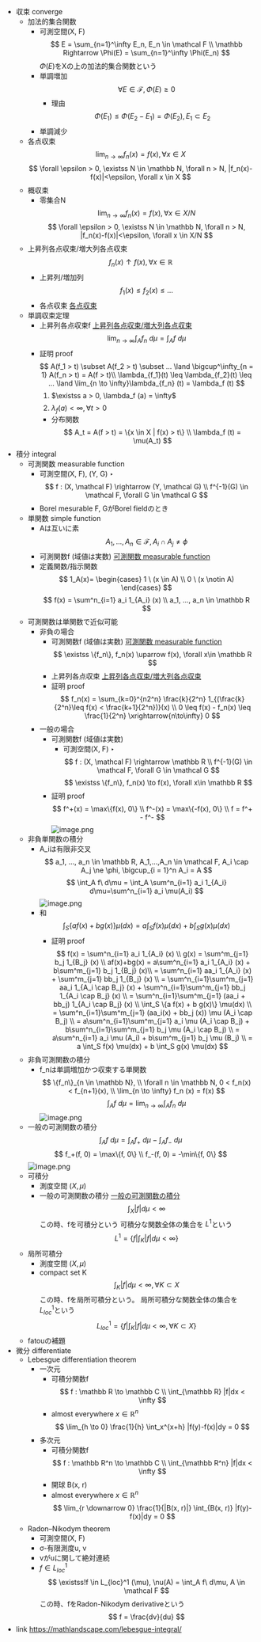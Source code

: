 - 収束 converge
    - 加法的集合関数
        - 可測空間(X, F)
        $$
        E = \sum_{n=1}^\infty E_n, E_n \in \mathcal F \\ \mathbb Rightarrow \Phi(E) = \sum_{n=1}^\infty \Phi(E_n) 
        $$
        $\Phi(E)$をXの上の加法的集合関数という
        - 単調増加
            $$
            \forall E \in \mathcal F, \Phi(E) \geq 0
            $$
            - 理由
                $$
                \Phi(E_1) \leq \Phi(E_2 - E_1) = \Phi(E_2), E_1 \subset E_2
                $$
        - 単調減少
    - 各点収束
        $$
        \lim_{n \to \infty} f_n(x) = f(x), \forall x \in X
        $$
        $$
        \forall \epsilon > 0, \existss N \in \mathbb N, \forall n > N, |f_n(x)-f(x)|<\epsilon, \forall x \in X
        $$
    - 概収束
        - 零集合N
        $$
        \lim_{n \to \infty } f_n(x) = f(x), \forall x \in X/N
        $$
        $$
        \forall \epsilon > 0, \existss N \in \mathbb N, \forall n > N, |f_n(x)-f(x)|<\epsilon, \forall x \in X/N
        $$
    - 上昇列各点収束/増大列各点収束
        $$
        f_n(x) \uparrow f(x), \forall x\in \mathbb R
        $$
        - 上昇列/増加列
            $$
            f_1(x) \leq f_2(x) \leq ... 
            $$
        - 各点収束
            [各点収束](https://www.notion.so/216ec42dd04b81e684b6ff950f7a0c43?pvs=21) 
    - 単調収束定理
        - 上昇列各点収束f
            [上昇列各点収束/増大列各点収束](https://www.notion.so/216ec42dd04b8112b7a3e8df0e2dffe1?pvs=21) 
        $$
        \lim_{n \to \infty}\int_A f_n \ d \mu = \int_A f \ d \mu
        $$
        - 証明 proof
            $$
            A(f_1 > t) \subset A(f_2 > t) \subset ... \land \bigcup^\infty_{n = 1} A(f_n > t) = A(f > t)\\
            \lambda_{f_1}(t) \leq \lambda_{f_2}(t) \leq ... \land \lim_{n \to \infty}\lambda_{f_n} (t) = \lambda_f (t)
            $$
            1. $\existss a > 0, \lambda_f (a) = \infty$
                $$
                $$
            2. $\lambda_f (a) < \infty, \forall t > 0$
            - 分布関数
                $$
                A_t = A(f > t) = \{x \in X | f(x) > t\} \\
                \lambda_f (t) = \mu(A_t)
                $$
- 積分 integral
    - 可測関数 measurable function
        - 可測空間(X, F), (Y, G)
            ‣ 
        $$
        f : (X, \mathcal F) \rightarrow (Y, \mathcal G) \\ f^{-1}(G) \in \mathcal F, \forall G \in \mathcal G
        $$
        - Borel mesurable
            F, GがBorel fieldのとき
    - 単関数 simple function
        - Aは互いに素
            $$
            A_1,...,A_n \in \mathcal F, A_i \cap A_j \ne \phi
            $$
        - 可測関数f (域値は実数)
            [可測関数 measurable function ](https://www.notion.so/measurable-function-216ec42dd04b815cac0cd90812258c6f?pvs=21) 
        - 定義関数/指示関数
            $$
            1_A(x)=
            \begin{cases}
            1 \ (x \in A) \\
            0 \ (x \notin A)
            \end{cases}
            $$
        $$
        f(x) = \sum^n_{i=1} a_i 1_{A_i} (x) \\
        a_1, ..., a_n \in \mathbb R
        $$
    - 可測関数は単関数で近似可能
        - 非負の場合
            - 可測関数f (域値は実数)
                [可測関数 measurable function ](https://www.notion.so/measurable-function-216ec42dd04b815cac0cd90812258c6f?pvs=21) 
            $$
            \existss \{f_n\}, f_n(x) \uparrow f(x), \forall x\in \mathbb R
            $$
            - 上昇列各点収束
                [上昇列各点収束/増大列各点収束](https://www.notion.so/216ec42dd04b8112b7a3e8df0e2dffe1?pvs=21) 
            - 証明 proof
                $$
                f_n(x) = \sum_{k=0}^{n2^n} \frac{k}{2^n} 1_{(\frac{k}{2^n}\leq f(x) < \frac{k+1}{2^n})}(x) \\
                0 \leq f(x) - f_n(x) \leq \frac{1}{2^n} \xrightarrow{n\to\infty} 0
                $$
        - 一般の場合
            - 可測関数f (域値は実数)
                - 可測空間(X, F)
                    ‣ 
                $$
                f : (X, \mathcal F) \rightarrow \mathbb R \\ f^{-1}(G) \in \mathcal F, \forall G \in \mathcal G
                $$
            $$
            \existss \{f_n\}, f_n(x) \to f(x), \forall x\in \mathbb R
            $$
            - 証明 proof
                $$
                f^+(x) = \max\{f(x), 0\} \\
                f^-(x) = \max\{-f(x), 0\} \\
                f = f^+ - f^-
                $$
        ![image.png](学問%20academics/notion/math/ExportBlock-cb2c20a1-8e45-4a53-98cb-57377ce1c41e-Part-1/image.png)
    - 非負単関数の積分
        - A_iは有限非交叉
            $$
            a_1, ..., a_n \in \mathbb R, A_1,...,A_n \in \mathcal F, A_i \cap A_j \ne \phi, \bigcup_{i = 1}^n A_i = A
            $$
        $$
        \int_A f\ d\mu = \int_A \sum^n_{i=1} a_i 1_{A_i} d\mu=\sum^n_{i=1} a_i \mu(A_i) 
        $$
        ![image.png](学問%20academics/notion/math/ExportBlock-cb2c20a1-8e45-4a53-98cb-57377ce1c41e-Part-1/image%201.png)
        - 和
            $$
            \int_S \{a f(x) + b g(x)\} \mu(dx) = a \int_S f(x) \mu(dx) + b \int_S g(x) \mu(dx)
            $$
            - 証明 proof
                $$
                f(x) = \sum^n_{i=1} a_i 1_{A_i} (x) \\ 
                g(x) = \sum^m_{j=1} b_j 1_{B_j} (x)
                \\
                af(x)+bg(x) = a\sum^n_{i=1} a_i 1_{A_i} (x) + b\sum^m_{j=1} b_j 1_{B_j} (x)\\
                = \sum^n_{i=1} aa_i 1_{A_i} (x) + \sum^m_{j=1} bb_j 1_{B_j} (x) \\
                = \sum^n_{i=1}\sum^m_{j=1} aa_i 1_{A_i \cap B_j} (x) + \sum^n_{i=1}\sum^m_{j=1} bb_j 1_{A_i \cap B_j} (x) \\
                = \sum^n_{i=1}\sum^m_{j=1} (aa_i + bb_j) 1_{A_i \cap B_j} (x) \\
                \int_S \{a f(x) + b g(x)\} \mu(dx) \\ = \sum^n_{i=1}\sum^m_{j=1} (aa_i(x) + bb_j (x)) \mu (A_i \cap B_j) \\
                = a\sum^n_{i=1}\sum^m_{j=1} a_i \mu (A_i \cap B_j) + b\sum^n_{i=1}\sum^m_{j=1} b_j \mu (A_i \cap B_j) \\
                = a\sum^n_{i=1} a_i \mu (A_i) + b\sum^m_{j=1} b_j \mu (B_j) \\
                = a \int_S f(x) \mu(dx) + b \int_S g(x) \mu(dx)
                $$
    - 非負可測関数の積分
        - f_nは単調増加かつ収束する単関数
            $$
            \{f_n\}_{n \in \mathbb N}, \\ \forall n \in \mathbb N, 0 < f_n(x) < f_{n+1}(x), \\ \lim_{n \to \infty} f_n (x) = f(x)
            $$
        $$
        \int_A f\ d\mu = \lim_{n \to \infty} \int_A f_n\  d\mu
        $$
        ![image.png](学問%20academics/notion/math/ExportBlock-cb2c20a1-8e45-4a53-98cb-57377ce1c41e-Part-1/image%202.png)
    - 一般の可測関数の積分
        $$
        \int_A f\ d\mu = \int_A f_+\ d\mu  - \int_A f_-\ d\mu
        $$
        $$
        f_+(f, 0) = \max\{f, 0\} \\
        f_-(f, 0) = -\min\{f, 0\}
        $$
        ![image.png](学問%20academics/notion/math/ExportBlock-cb2c20a1-8e45-4a53-98cb-57377ce1c41e-Part-1/image%203.png)
    - 可積分
        - 測度空間 $(X, \mu)$
        - 一般の可測関数の積分
            [一般の可測関数の積分](https://www.notion.so/216ec42dd04b81a88464f953c487d5b6?pvs=21) 
        $$
        \int_X |f| d\mu< \infty
        $$
        この時、fを可積分という
        可積分な関数全体の集合を $L^1$という
        $$
        L^1 = \{f | \int_K |f|d\mu < \infty\}
        $$
    - 局所可積分
        - 測度空間 $(X, \mu)$
        - compact set K
        $$
        \int_K |f| d\mu< \infty, \forall K \subset X
        $$
        この時、fを局所可積分という。
        局所可積分な関数全体の集合を $L_{loc}^1$という
        $$
        L_{loc}^1 = \{f | \int_K |f|d\mu < \infty, \forall K \subset X\}
        $$
    - fatouの補題
- 微分 differentiate
    - Lebesgue differentiation theorem
        - 一次元
            - 可積分関数f
                $$
                f : \mathbb R \to \mathbb C \\
                \int_{\mathbb R} |f|dx < \infty
                $$
            - almost everywhere $x \in \mathbb R^n$
            $$
            \lim_{h \to 0} \frac{1}{h} \int_x^{x+h} |f(y)-f(x)|dy = 0
            $$
        - 多次元
            - 可積分関数f
                $$
                f : \mathbb R^n \to \mathbb C \\
                \int_{\mathbb R^n} |f|dx < \infty
                $$
            - 開球 B(x, r)
            - almost everywhere $x \in \mathbb R^n$
            $$
            \lim_{r \downarrow 0} \frac{1}{|B(x, r)|} \int_{B(x, r)} |f(y)-f(x)|dy = 0
            $$
    - Radon–Nikodym theorem
        - 可測空間(X, F)
        - σ-有限測度u, v
        - vがuに関して絶対連続
        - $f \in L_{loc}^1$
        $$
        \existss!f \in L_{loc}^1 (\mu), \nu(A) = \int_A f\ d\mu, A \in \mathcal F
        $$
        この時、fをRadon-Nikodym derivativeという
        $$
        f = \frac{dv}{du}
        $$
- link
    https://mathlandscape.com/lebesgue-integral/
